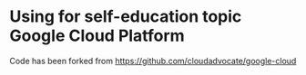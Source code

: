 # Using for self-education topic Google Cloud Platform
Code has been forked from https://github.com/cloudadvocate/google-cloud
